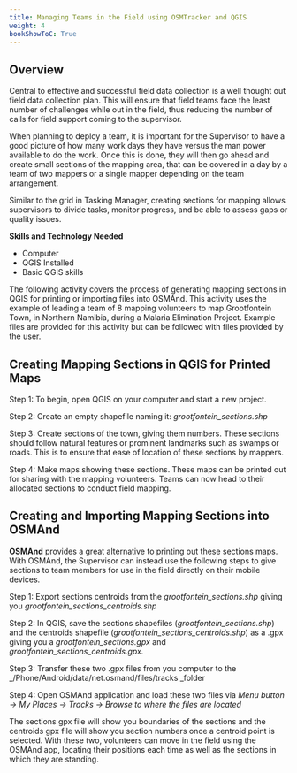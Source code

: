 ```yaml
---
title: Managing Teams in the Field using OSMTracker and QGIS
weight: 4
bookShowToC: True
---
```



## Overview
Central to effective and successful field data collection is a well thought out field data collection plan. This will ensure that field teams face the least number of challenges while out in the field, thus reducing the number of calls for field support coming to the supervisor.
 
When planning to deploy a team, it is important for the Supervisor to have a good picture of how many work days they have versus the man power available to do the work. Once this is done, they will then go ahead and create small sections of the mapping area, that can be covered in a day by a team of two mappers or a single mapper depending on the team arrangement.

Similar to the grid in Tasking Manager, creating sections for mapping allows supervisors to divide tasks, monitor progress, and be able to assess gaps or quality issues. 

**Skills and Technology Needed**

*  Computer
*  QGIS Installed
*  Basic QGIS skills

The following activity covers the process of generating mapping sections in QGIS for printing or importing files into OSMAnd. This activity uses the example of leading a team of 8 mapping volunteers to map Grootfontein Town, in Northern Namibia, during a Malaria Elimination Project. Example files are provided for this activity but can be followed with files provided by the user.

## Creating Mapping Sections in QGIS for Printed Maps

Step 1: To begin, open QGIS on your computer and start a new project. 

Step 2: Create an empty shapefile naming it: _grootfontein_sections.shp_

Step 3: Create sections of the town, giving them numbers. These sections should follow natural features or prominent landmarks such as swamps or roads. This is to ensure that ease of location of these sections by mappers.

Step 4: Make maps showing these sections. These maps can be printed out for sharing with the mapping volunteers. Teams can now head to their allocated sections to conduct field mapping.

##  Creating and Importing Mapping Sections into OSMAnd
 
**OSMAnd** provides a great alternative to printing out these sections maps. With OSMAnd, the Supervisor can instead use the following steps to give sections to team members for use in the field directly on their mobile devices.


Step 1: Export sections centroids from the _grootfontein_sections.shp_ giving you _grootfontein_sections_centroids.shp_

Step 2: In QGIS, save the sections shapefiles (_grootfontein_sections.shp_) and the centroids shapefile (_grootfontein_sections_centroids.shp_) as a .gpx giving you a _grootfontein_sections.gpx_ and _grootfontein_sections_centroids.gpx._

Step 3: Transfer these two .gpx files from you computer to the _/Phone/Android/data/net.osmand/files/tracks _folder

Step 4: Open OSMAnd application and load these two files via _Menu button -> My Places -> Tracks -> Browse to where the files are located_

The sections gpx file will show you boundaries of the sections and the centroids gpx file will show you section numbers once a centroid point is selected. With these two, volunteers can move in the field using the OSMAnd app, locating their positions each time as well as the sections in which they are standing.
